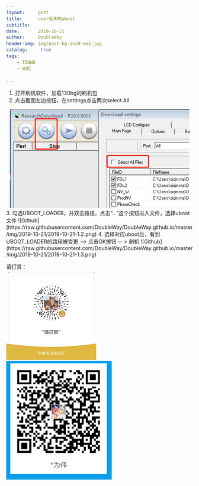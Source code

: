```yaml
---
layout:     post
title:      user版本刷uboot
subtitle:   
date:       2019-10-21
author:     DoubleWay
header-img: img/post-bg-ios9-web.jpg
catalog: 	 true
tags:
    - TINNO
    - 刷机
    
---
```


1. 打开刷机软件，加载130bg的刷机包
2. 点击截图左边按钮，在settings点击两次select All
<div align="center">
	<img src="/img/2019-10-21/2019-10-21-1.1.png">  
</div>
3. 勾选UBOOT_LOADER，并双击路径，点击“...”这个按钮进入文件，选择uboot文件
![Github](https://raw.githubusercontent.com/DoubleWay/DoubleWay.github.io/master/img/2019-10-21/2019-10-21-1.2.png)
4.  选择对应uboot后，看到UBOOT_LOADER的路径被变更 --> 点击OK按钮 -- > 刷机
![Github](https://raw.githubusercontent.com/DoubleWay/DoubleWay.github.io/master/img/2019-10-21/2019-10-21-1.3.png)  


请打赏：  
![GitHub](https://raw.githubusercontent.com/DoubleWay/DoubleWay.github.io/master/img/%E6%89%93%E8%B5%8F%E7%A0%81/wechat_money.png) 
![GitHub](https://raw.githubusercontent.com/DoubleWay/DoubleWay.github.io/master/img/%E6%89%93%E8%B5%8F%E7%A0%81/aliplay_money.png)

